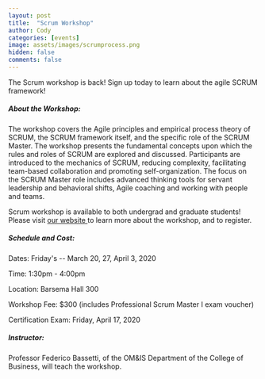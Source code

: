 ```yaml
---
layout: post
title:  "Scrum Workshop"
author: Cody
categories: [events]
image: assets/images/scrumprocess.png
hidden: false
comments: false
---
```

The Scrum workshop is back! Sign up today to learn about the agile SCRUM framework!

##### About the Workshop: 
The workshop covers the Agile principles and empirical process theory of SCRUM, the SCRUM framework itself, and the specific role of the SCRUM Master. The workshop presents the fundamental concepts upon which the rules and roles of SCRUM are explored and discussed. Participants are introduced to the mechanics of SCRUM, reducing complexity, facilitating team-based collaboration and promoting self-organization. The focus on the SCRUM Master role includes advanced thinking tools for servant leadership and behavioral shifts, Agile coaching and working with people and teams.

Scrum workshop is available to both undergrad and graduate students! Please visit <a href="https://registeruo.niu.edu/iebms/wbe/wbe_p1_main.aspx?oc=40&cc=WBE4017446">our website </a>to learn more about the workshop, and to register.

##### Schedule and Cost:
Dates: Friday's -- March 20, 27, April 3, 2020

Time: 1:30pm - 4:00pm 

Location: Barsema Hall 300

Workshop Fee: $300 (includes Professional Scrum Master I exam voucher)

Certification Exam: Friday, April 17, 2020
##### Instructor: 
Professor Federico Bassetti, of the OM&IS Department of the College of Business, will teach the workshop. 